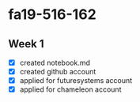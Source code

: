# fa19-516-162

## Week 1

- [x] created notebook.md
- [x] created github account
- [x] applied for futuresystems account
- [x] applied for chameleon account
